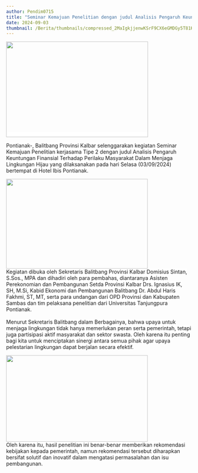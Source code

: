 ```yaml
---
author: Pendim0715
title: "Seminar Kemajuan Penelitian dengan judul Analisis Pengaruh Keuntungan Finansial Terhadap Perilaku Masyarakat Dalam Menjaga Lingkungan Hijau"
date: 2024-09-03
thumbnail: /Berita/thumbnails/compressed_2MaIgkjjenwKSrF9CX6eGMDGy5T81KkPgbrOWK9R.jpg
---
```

<p><span style="font-family: -apple-system, BlinkMacSystemFont, 'Segoe UI', Roboto, Helvetica, Arial, sans-serif; font-size: 14px; background-color: #ffffff; vertical-align: inherit; animation-name: none !important; transition-property: none !important;"><span style="animation-name: none !important; transition-property: none !important; vertical-align: inherit;"><img src="/images/kxWfhXNqx6rgXVwA7GGQ.jpg" width="385" height="259" alt="" /></span></span></p>
<p><span style="font-family: -apple-system, BlinkMacSystemFont, 'Segoe UI', Roboto, Helvetica, Arial, sans-serif; font-size: 14px; background-color: #ffffff; vertical-align: inherit; animation-name: none !important; transition-property: none !important;"><span style="animation-name: none !important; transition-property: none !important; vertical-align: inherit;">Pontianak-, Balitbang Provinsi Kalbar selenggarakan kegiatan Seminar Kemajuan Penelitian kerjasama Tipe 2 dengan judul Analisis Pengaruh Keuntungan Finansial Terhadap Perilaku Masyarakat Dalam Menjaga Lingkungan Hijau yang dilaksanakan pada hari Selasa (03/09/2024) bertempat di Hotel Ibis Pontianak.</span></span></p>
<p></p>
<p><img src="/images/PdFaEhxSGOqN4BoUZfmP.jpg" width="384" height="243" alt="" /><br style="font-family: -apple-system, BlinkMacSystemFont, 'Segoe UI', Roboto, Helvetica, Arial, sans-serif; font-size: 14px; background-color: #ffffff; animation-name: none !important; transition-property: none !important;" /><span style="font-family: -apple-system, BlinkMacSystemFont, 'Segoe UI', Roboto, Helvetica, Arial, sans-serif; font-size: 14px; background-color: #ffffff; vertical-align: inherit; animation-name: none !important; transition-property: none !important;"><span style="animation-name: none !important; transition-property: none !important; vertical-align: inherit;">Kegiatan dibuka oleh Sekretaris Balitbang Provinsi Kalbar Domisius Sintan, S.Sos., MPA dan dihadiri oleh para pembahas, diantaranya Asisten Perekonomian dan Pembangunan Setda Provinsi Kalbar Drs. Ignasius IK, SH, M.Si, Kabid Ekonomi dan Pembangunan Balitbang Dr. Abdul Haris Fakhmi, ST, MT, serta para undangan dari OPD Provinsi dan Kabupaten Sambas dan tim pelaksana penelitian dari Universitas Tanjungpura Pontianak.</span></span><br style="font-family: -apple-system, BlinkMacSystemFont, 'Segoe UI', Roboto, Helvetica, Arial, sans-serif; font-size: 14px; background-color: #ffffff; animation-name: none !important; transition-property: none !important;" /><br style="font-family: -apple-system, BlinkMacSystemFont, 'Segoe UI', Roboto, Helvetica, Arial, sans-serif; font-size: 14px; background-color: #ffffff; animation-name: none !important; transition-property: none !important;" /><span style="font-family: -apple-system, BlinkMacSystemFont, 'Segoe UI', Roboto, Helvetica, Arial, sans-serif; font-size: 14px; background-color: #ffffff; vertical-align: inherit; animation-name: none !important; transition-property: none !important;"><span style="animation-name: none !important; transition-property: none !important; vertical-align: inherit;">Menurut Sekretaris Balitbang dalam Berbagainya, bahwa upaya untuk menjaga lingkungan tidak hanya memerlukan peran serta pemerintah, tetapi juga partisipasi aktif masyarakat dan sektor swasta. Oleh karena itu penting bagi kita untuk menciptakan sinergi antara semua pihak agar upaya pelestarian lingkungan dapat berjalan secara efektif.</span></span></p>
<p><span style="font-family: -apple-system, BlinkMacSystemFont, 'Segoe UI', Roboto, Helvetica, Arial, sans-serif; font-size: 14px; background-color: #ffffff; vertical-align: inherit; animation-name: none !important; transition-property: none !important;"><span style="animation-name: none !important; transition-property: none !important; vertical-align: inherit;"></span></span></p>
<p><img src="/images/T4LrMFnBbf1HzIs1f4HU.jpg" width="384" height="234" alt="" /><br style="font-family: -apple-system, BlinkMacSystemFont, 'Segoe UI', Roboto, Helvetica, Arial, sans-serif; font-size: 14px; background-color: #ffffff; animation-name: none !important; transition-property: none !important;" /><span style="font-family: -apple-system, BlinkMacSystemFont, 'Segoe UI', Roboto, Helvetica, Arial, sans-serif; font-size: 14px; background-color: #ffffff; vertical-align: inherit; animation-name: none !important; transition-property: none !important;"><span style="animation-name: none !important; transition-property: none !important; vertical-align: inherit;">Oleh karena itu, hasil penelitian ini benar-benar memberikan rekomendasi kebijakan kepada pemerintah, namun rekomendasi tersebut diharapkan bersifat solutif dan inovatif dalam mengatasi permasalahan dan isu pembangunan.</span></span></p>